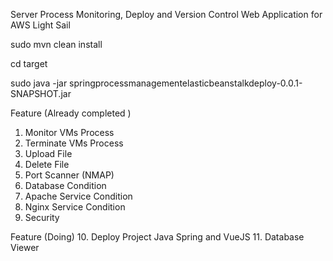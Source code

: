 Server Process Monitoring, Deploy and Version Control Web Application for AWS Light Sail

sudo mvn clean install

cd target

sudo java -jar springprocessmanagementelasticbeanstalkdeploy-0.0.1-SNAPSHOT.jar

Feature (Already completed )
1. Monitor VMs Process
2. Terminate VMs Process
3. Upload File
4. Delete File
5. Port Scanner (NMAP)
6. Database Condition
7. Apache Service Condition
8. Nginx Service Condition
9. Security

Feature (Doing)
10. Deploy Project Java Spring and VueJS
11. Database Viewer
 